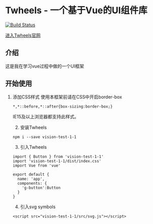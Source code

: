 # Twheels - 一个基于Vue的UI组件库
[![Build Status](https://github.com/Azure131/guluUI-demo.svg?branch=master)](https://github.com/Azure131/guluUI-demo)

[进入Twheels官网](https://Azure131.github.io/guluUI-demo/)
## 介绍
这是我在学习vue过程中做的一个UI框架

## 开始使用
1. 添加CSS样式
   使用本框架前请在CSS中开启border-box
   ```
   *,*::before,*::after{box-sizing:border-box;}
   ```
   IE15及以上浏览器都支持此样式。

   2. 安装Twheels
   ```
   npm i --save vision-test-1-1
   ```
   
   3. 引入Twheels
   ```
   import { Button } from 'vision-test-1-1'
   import 'vision-test-1-1/dist/index.css'
   import Vue from 'vue'
   
   export default {
     name: 'app',
     components: {
       'g-button':Button
     }
   }
   ```
   
   4. 引入svg symbols
   ```
   <script src="vision-test-1-1/src/svg.js"></script>
   ```
   


